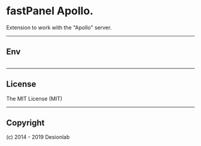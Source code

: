 # fastPanel Apollo.
Extension to work with the "Apollo" server.

---

## Env

``` dotenv

```

---

## License
The MIT License (MIT)

---

## Copyright
(c) 2014 - 2019 Desionlab
